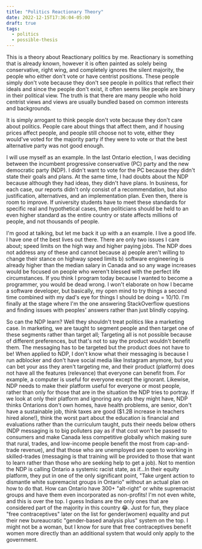 ```yaml
---
title: "Politics Reactionary Theory"
date: 2022-12-15T17:36:04-05:00
draft: true
tags:
  - politics
  - possible-thesis
---
```


This is a theory about Reactionary politics by me. Reactionary is something that is already known, however it is often painted as solely being conservative, right wing, and completely ignores the silent majority, the people who either don't vote or have centrist positions. These people simply don't vote because they don't see people in politics that reflect their ideals and since the people don't exist, it often seems like people are binary in their political view. The truth is that there are many people who hold centrist views and views are usually bundled based on common interests and backgrounds.

It is simply arrogant to think people don't vote because they don't care about politics. People care about things that affect them, and if housing prices affect people, and people still choose not to vote, either they would've voted for the majority party if they were to vote or that the best alternative party was not good enough.

I will use myself as an example. In the last Ontario election, I was deciding between the incumbent progressive conservative (PC) party and the new democratic party (NDP). I didn't want to vote for the PC because they didn't state their goals and plans. At the same time, I had doubts about the NDP because although they had ideas, they didn't have plans. In business, for each case, our reports didn't only consist of a recommendation, but also justification, alternatives, and an implementation plan. Even then, there is room to improve. If university students have to meet these standards for specific real and hypothetical cases, then politicians should be held to an even higher standard as the entire country or state affects millions of people, and not thousands of people.

I'm good at talking, but let me back it up with a an example. I live a good life. I have one of the best lives out there. There are only two issues I care about; speed limits on the high way and higher paying jobs. The NDP does not address any of these and cannot because a) people aren't willing to change their stance on highway speed limits b) software engineering is already higher than the median salary in Canada and so any wage increases would be focused on people who weren't blessed with the perfect life circumstances. If you think I program today because I wanted to become a programmer, you would be dead wrong. I won't elaborate on how I became a software developer, but basically, my open mind to try things a second time combined with my dad's eye for things I should be doing = 10/10. I'm finally at the stage where I'm the one answering StackOverflow questions and finding issues with peoples' answers rather than just blindly copying.

So can the NDP learn? Well they shouldn't treat politics like a marketing case. In marketing, we are taught to segment people and then target one of these segments rather than target all; Targeting all is not possible because of different preferences, but that's not to say the product wouldn't benefit them. The messaging has to be targeted but the product does not have to be! When applied to NDP, I don't know what their messaging is because I run adblocker and don't have social media like Instagram anymore, but you can bet your ass they aren't targeting me, and their product (platform) does not have all the features (relevance) that everyone can benefit from. For example, a computer is useful for everyone except the ignorant. Likewise, NDP needs to make their platform useful for everyone or most people, rather than only for those that are in the situation the NDP tries to portray. If we look at only their platform and ignoring any ads they might have, NDP thinks Ontarions don't own homes, have health problems, are senior, don't have a sustainable job, think taxes are good ($1.2B increase in teachers hired alone!), think the worst part about the education is financial and evaluations rather than the curriculum taught, puts their needs below others (NDP messaging is to big polluters pay as if that cost won't be passed to consumers and make Canada less competitive globally which making sure that rural, trades, and low-income people benefit the most from cap-and-trade revenue), and that those who are unemployed are open to working in skilled-trades (messaging is that training will be provided to those that want to learn rather than those who are seeking help to get a job). Not to mention the NDP is calling Ontario a systemic racist state, as if...In their equity platform, they put in one of the only significant point, "Take urgent action to dismantle white supremacist groups in Ontario" without an actual plan on how to do that. How can Ontario have 300+ "alt-right" or white supremacist groups and have them even incorporated as non-profits! I'm not even white, and this is over the top. I guess Indians are the only ones that are considered part of the majority in this country 😂. Just for fun, they place "free contraceptives" later on the list for gender(women) equality and put their new bureaucratic "gender-based analysis plus" system on the top. I might not be a woman, but I know for sure that free contraceptives benefit women more directly than an additional system that would only apply to the government.
